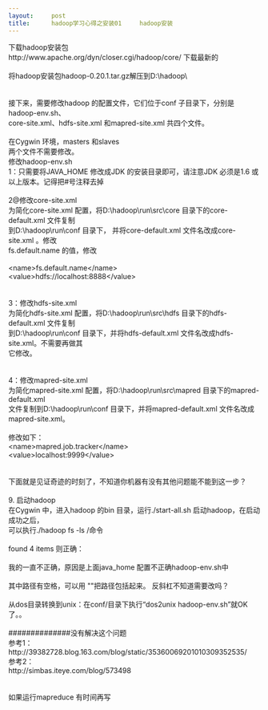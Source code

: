 ```yaml
---
layout:     post
title:      hadoop学习心得之安装01     hadoop安装
---
```

<div id="article_content" class="article_content clearfix csdn-tracking-statistics" data-pid="blog" data-mod="popu_307" data-dsm="post">
								            <link rel="stylesheet" href="https://csdnimg.cn/release/phoenix/template/css/ck_htmledit_views-f76675cdea.css">
						<div class="htmledit_views" id="content_views">
                下载hadoop安装包 <br>http://www.apache.org/dyn/closer.cgi/hadoop/core/ 下载最新的 <br><br>将hadoop安装包hadoop-0.20.1.tar.gz解压到D:\hadoop\<br><br><br>接下来，需要修改hadoop 的配置文件，它们位于conf 子目录下，分别是hadoop-env.sh、<br>core-site.xml、hdfs-site.xml 和mapred-site.xml 共四个文件。<br><br>在Cygwin 环境，masters 和slaves<br>两个文件不需要修改。<br>修改hadoop-env.sh<br>1：只需要将JAVA_HOME 修改成JDK 的安装目录即可，请注意JDK 必须是1.6 或以上版本。记得把#号注释去掉<br><br>2@修改core-site.xml<br>为简化core-site.xml 配置，将D:\hadoop\run\src\core 目录下的core-default.xml 文件复制<br>到D:\hadoop\run\conf 目录下， 并将core-default.xml 文件名改成core-site.xml 。修改<br>fs.default.name 的值，修改<br><br>&lt;name&gt;fs.default.name&lt;/name&gt;<br>  &lt;value&gt;hdfs://localhost:8888&lt;/value&gt;<br><br><br>3：修改hdfs-site.xml<br>为简化hdfs-site.xml 配置，将D:\hadoop\run\src\hdfs 目录下的hdfs-default.xml 文件复制<br>到D:\hadoop\run\conf 目录下，并将hdfs-default.xml 文件名改成hdfs-site.xml。不需要再做其<br>它修改。<br><br><br>4：修改mapred-site.xml<br>为简化mapred-site.xml 配置，将D:\hadoop\run\src\mapred 目录下的mapred-default.xml<br>文件复制到D:\hadoop\run\conf 目录下，并将mapred-default.xml 文件名改成mapred-site.xml。<br><br>修改如下：<br>&lt;name&gt;mapred.job.tracker&lt;/name&gt;<br>  &lt;value&gt;localhost:9999&lt;/value&gt;<br><br><br>下面就是见证奇迹的时刻了，不知道你机器有没有其他问题能不能到这一步？<br><br>9. 启动hadoop<br>在Cygwin 中，进入hadoop 的bin 目录，运行./start-all.sh 启动hadoop，在启动成功之后，<br>可以执行./hadoop fs -ls /命令<br><br>found 4 items 则正确：<br><br>我的一直不正确，原因是上面java_home 配置不正确hadoop-env.sh中<br><br>其中路径有空格，可以用 ""把路径包括起来。  反斜杠不知道需要改吗？<br><br>从dos目录转换到unix：在conf/目录下执行“dos2unix hadoop-env.sh”就OK了。。<br><br>##############没有解决这个问题<br>参考1：<br>http://39382728.blog.163.com/blog/static/35360069201010309352535/<br>参考2：<br>http://simbas.iteye.com/blog/573498<br><br><br>如果运行mapreduce 有时间再写            </div>
                </div>